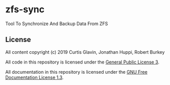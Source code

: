 # zfs-sync
Tool To Synchronize And Backup Data From ZFS

## License

All content copyright (c) 2019 Curtis Glavin, Jonathan Huppi, Robert Burkey

All code in this repository is licensed under the [General Public License 3](https://raw.githubusercontent.com/pedonc/zfs-sync/master/LICENSE).

All documentation in this repository is licensed under the [GNU Free Documentation License 1.3](https://raw.githubusercontent.com/pedonc/zfs-sync/master/fdl.txt).
